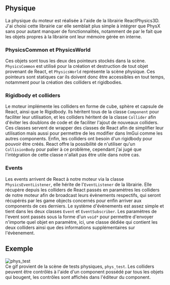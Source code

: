 ## Physique
La physique du moteur est réalisée à l'aide de la librairie ReactPhysics3D. J'ai choisi cette librairie car elle semblait plus simple à intégrer que PhysX sans pour autant manquer de fonctionnalités, notamment de par le fait que les objets propres à la librairie ont leur mémoire gérée en interne.  

### PhysicsCommon et PhysicsWorld
Ces objets sont tous les deux des pointeurs stockés dans la scène. `PhysicsCommon` est utilisé pour la création et destruction de tout objet provenant de React, et `PhysicsWorld` représente la scène physique. Ces pointeurs sont statiques car ils doivent donc être accessibles en tout temps, notamment pour la création des colliders et rigidbodies.  

### Rigidbody et colliders
Le moteur implémente les colliders en forme de cube, sphère et capsule de React, ainsi que le Rigidbody. Ils héritent tous de la classe `Component` pour faciliter leur utilisation, et les colliders héritent de la classe `Collider` afin d'éviter les doublons de code et de faciliter l'ajout de nouveaux colliders. Ces classes servent de wrapper des classes de React afin de simplifier leur utilisation mais aussi pour permettre de les modifier dans ImGui comme les autres components. Enfin, les colliders ont besoin d'un rigidbody pour pouvoir être créés. React offre la possibilité de n'utiliser qu'un `CollisionBody` pour palier à ce problème, cependant j'ai jugé que l'intégration de cette classe n'allait pas être utile dans notre cas.  

### Events
Les events arrivent de React à notre moteur via la classe `PhysicsEventListener`, elle hérite de l'`EventListener` de la librairie. Elle récupère depuis les colliders de React passés en paramètres les colliders de notre moteur afin de broadcast leurs évènements respectifs, qui seront récupérés par les game objects concernés pour enfin arriver aux components de ces derniers. Le système d'évènements est assez simple et tient dans les deux classes `Event` et `EventSubscriber`. Les paramètres de l'event sont passés sous la forme d'un `void*` pour permettre d'envoyer n'importe quel objet en paramètre, ici, une classe dédiée qui contient les deux colliders ainsi que des informations supplémentaires sur l'évèenement.  

## Exemple
![phys_test](uploads/aec5d3909d04d778c958467d0a9e9c50/phys_test.gif)  
Ce gif provient de la scène de tests physiques, `phys_test`. Les colliders peuvent être contrôlés à l'aide d'un component possédé par tous les objets qui bougent, les contrôles sont affichés dans l'éditeur du component.  